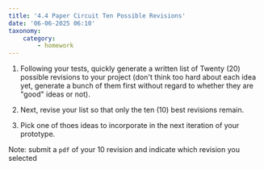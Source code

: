 ```yaml
---
title: '4.4 Paper Circuit Ten Possible Revisions'
date: '06-06-2025 06:10'
taxonomy:
    category:
        - homework
---
```



1. Following your tests, quickly generate a written list of Twenty (20) possible revisions to your project (don't think too hard about each idea yet, generate a bunch of them first without regard to whether they are "good" ideas or not).

2. Next, revise your list so that only the ten (10) best revisions remain.

3. Pick one of thoes ideas to incorporate in the next iteration of your prototype.

Note: submit a `pdf` of your 10 revision and indicate which revision you selected
